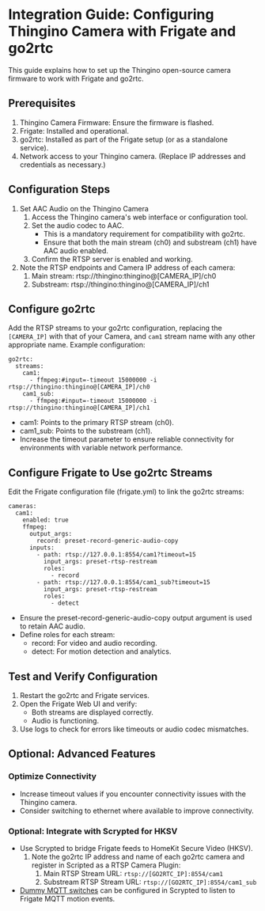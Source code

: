 # Integration Guide: Configuring Thingino Camera with Frigate and go2rtc

This guide explains how to set up the Thingino open-source camera firmware to work with Frigate and go2rtc.

## Prerequisites

1. Thingino Camera Firmware: Ensure the firmware is flashed.
1. Frigate: Installed and operational.
1. go2rtc: Installed as part of the Frigate setup (or as a standalone service).
1. Network access to your Thingino camera. (Replace IP addresses and credentials as necessary.)

## Configuration Steps

1. Set AAC Audio on the Thingino Camera
   1. Access the Thingino camera's web interface or configuration tool.
   1. Set the audio codec to AAC.
      - This is a mandatory requirement for compatibility with go2rtc.
      - Ensure that both the main stream (ch0) and substream (ch1) have AAC audio enabled.
   1. Confirm the RTSP server is enabled and working.
1. Note the RTSP endpoints and Camera IP address of each camera:
   1. Main stream: rtsp://thingino:thingino@[CAMERA_IP]/ch0
   1. Substream: rtsp://thingino:thingino@[CAMERA_IP]/ch1

## Configure go2rtc
Add the RTSP streams to your go2rtc configuration, replacing the `[CAMERA_IP]` with that of your Camera, and `cam1` stream name with any other appropriate name. Example configuration:

```
go2rtc:
  streams:
    cam1:
      - ffmpeg:#input=-timeout 15000000 -i rtsp://thingino:thingino@[CAMERA_IP]/ch0
    cam1_sub:
      - ffmpeg:#input=-timeout 15000000 -i rtsp://thingino:thingino@[CAMERA_IP]/ch1
```

- cam1: Points to the primary RTSP stream (ch0).
- cam1_sub: Points to the substream (ch1).
- Increase the timeout parameter to ensure reliable connectivity for environments with variable network performance.

## Configure Frigate to Use go2rtc Streams
Edit the Frigate configuration file (frigate.yml) to link the go2rtc streams:

```
cameras:
  cam1:
    enabled: true
    ffmpeg:
      output_args:
        record: preset-record-generic-audio-copy
      inputs:
        - path: rtsp://127.0.0.1:8554/cam1?timeout=15
          input_args: preset-rtsp-restream
          roles:
            - record
        - path: rtsp://127.0.0.1:8554/cam1_sub?timeout=15
          input_args: preset-rtsp-restream
          roles:
            - detect
```

- Ensure the preset-record-generic-audio-copy output argument is used to retain AAC audio.
- Define roles for each stream:
   - record: For video and audio recording.
   - detect: For motion detection and analytics.

## Test and Verify Configuration
1. Restart the go2rtc and Frigate services.
1. Open the Frigate Web UI and verify:
   - Both streams are displayed correctly.
   - Audio is functioning.
1. Use logs to check for errors like timeouts or audio codec mismatches.

## Optional: Advanced Features
### Optimize Connectivity

- Increase timeout values if you encounter connectivity issues with the Thingino camera.
- Consider switching to ethernet where available to improve connectivity.

### Optional: Integrate with Scrypted for HKSV

- Use Scrypted to bridge Frigate feeds to HomeKit Secure Video (HKSV).
   1. Note the go2rtc IP address and name of each go2rtc camera and register in Scripted as a RTSP Camera Plugin:
      1. Main RTSP Stream URL: `rtsp://[GO2RTC_IP]:8554/cam1`
      1. Substream RTSP Stream URL: `rtsp://[GO2RTC_IP]:8554/cam1_sub`
- [Dummy MQTT switches](https://www.reddit.com/r/Scrypted/comments/ycmyyv/how_do_i_add_motion_sensor_trigger_via_mqtt/) can be configured in Scrypted to listen to Frigate MQTT motion events.
